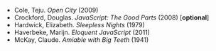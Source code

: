 * Cole, Teju. *Open City* (2009)
* Crockford, Douglas. *JavaScript: The Good Parts* (2008) [**optional**]
* Hardwick, Elizabeth. *Sleepless Nights* (1979)
* Haverbeke, Marijn. *Eloquent JavaScript* (2011)
* McKay, Claude. *Amiable with Big Teeth* (1941)


